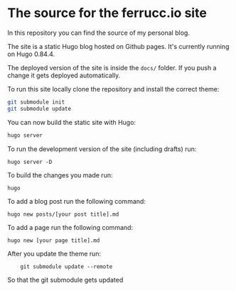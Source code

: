 # The source for the ferrucc.io site

In this repository you can find the source of my personal blog.

The site is a static Hugo blog hosted on Github pages. It's currently running on Hugo 0.84.4.

The deployed version of the site is inside the `docs/` folder. If you push a change it gets deployed automatically.

To run this site locally clone the repository and install the correct theme:

```bash
git submodule init
git submodule update
```

You can now build the static site with Hugo:

```bash
hugo server
```

To run the development version of the site (including drafts) run:

```
hugo server -D
```

To build the changes you made run:

```
hugo
```

To add a blog post run the following command:

```
hugo new posts/[your post title].md
```

To add a page run the following command:

```
hugo new [your page title].md
```

After you update the theme run:

```
    git submodule update --remote
```

So that the git submodule gets updated
